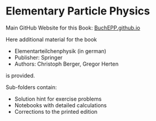 # Elementary Particle Physics

Main GitHub Website for this Book: [BuchEPP.github.io](https://github.com/BuchEPP/BuchEPP.github.io)

Here additional material for the book
- Elementarteilchenphysik (in german)
- Publisher: Springer
- Authors: Christoph Berger, Gregor Herten 

is provided. 

Sub-folders contain:
- Solution hint for exercise problems
- Notebooks with detailed calculations
- Corrections to the printed edition
 
